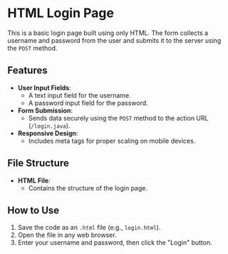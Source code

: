 # HTML Login Page

This is a basic login page built using only HTML. The form collects a username and password from the user and submits it to the server using the `POST` method.

## Features

- **User Input Fields**:
  - A text input field for the username.
  - A password input field for the password.
- **Form Submission**:
  - Sends data securely using the `POST` method to the action URL (`/login.java`).
- **Responsive Design**:
  - Includes meta tags for proper scaling on mobile devices.

## File Structure

- **HTML File**:
  - Contains the structure of the login page.

## How to Use

1. Save the code as an `.html` file (e.g., `login.html`).
2. Open the file in any web browser.
3. Enter your username and password, then click the "Login" button.
